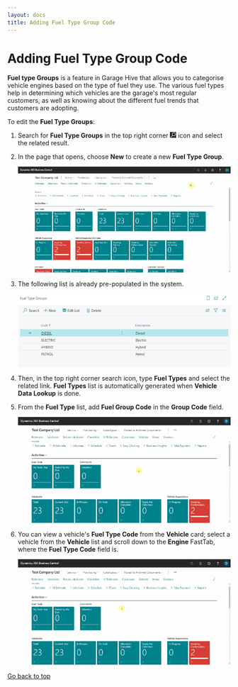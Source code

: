 ```yaml
---
layout: docs
title: Adding Fuel Type Group Code 
---
```


<a name="top"></a>

# Adding Fuel Type Group Code
**Fuel type Groups** is a feature in Garage Hive that allows you to categorise vehicle engines based on the type of fuel they use. The various fuel types help in determining which vehicles are the garage's most regular customers, as well as knowing about the different fuel trends that customers are adopting.

To edit the **Fuel Type Groups**:
1. Search for **Fuel Type Groups** in the top right corner ![](media/search_icon.png) icon and select the related result.
2. In the page that opens, choose **New** to create a new **Fuel Type Group**.

   ![](media/garagehive-fuel-types1.gif)

3. The following list is already pre-populated in the system.

   ![](media/garagehive-fuel-types2.png)

4. Then, in the top right corner search icon, type **Fuel Types** and select the related link. **Fuel Types** list is automatically generated when **Vehicle Data Lookup** is done.
5. From the **Fuel Type** list, add **Fuel Group Code** in the **Group Code** field.

   ![](media/garagehive-fuel-types3.gif)

6. You can view a vehicle's **Fuel Type Code** from the **Vehicle** card; select a vehicle from the **Vehicle** list and scroll down to the **Engine** FastTab, where the **Fuel Type Code** field is.

   ![](media/garagehive-fuel-types4.gif)


[Go back to top](#top)